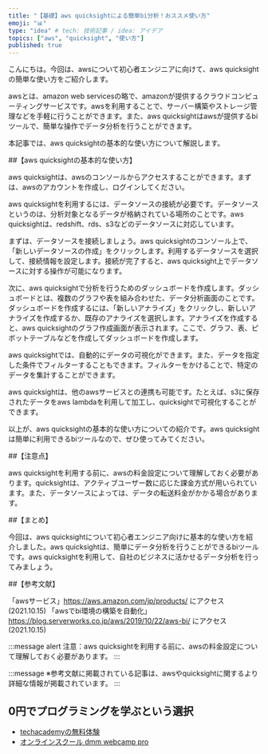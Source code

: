 ```yaml
---
title: "【基礎】aws quicksightによる簡単bi分析！おススメ使い方"
emoji: "📊"
type: "idea" # tech: 技術記事 / idea: アイデア
topics: ["aws", "quicksight", "使い方"]
published: true
---
```


こんにちは。今回は、awsについて初心者エンジニアに向けて、aws quicksightの簡単な使い方をご紹介します。

awsとは、amazon web servicesの略で、amazonが提供するクラウドコンピューティングサービスです。awsを利用することで、サーバー構築やストレージ管理などを手軽に行うことができます。また、aws quicksightはawsが提供するbiツールで、簡単な操作でデータ分析を行うことができます。

本記事では、aws quicksightの基本的な使い方について解説します。

##【aws quicksightの基本的な使い方】

aws quicksightは、awsのコンソールからアクセスすることができます。まずは、awsのアカウントを作成し、ログインしてください。

aws quicksightを利用するには、データソースの接続が必要です。データソースというのは、分析対象となるデータが格納されている場所のことです。aws quicksightは、redshift、rds、s3などのデータソースに対応しています。

まずは、データソースを接続しましょう。aws quicksightのコンソール上で、「新しいデータソースの作成」をクリックします。利用するデータソースを選択して、接続情報を設定します。接続が完了すると、aws quicksight上でデータソースに対する操作が可能になります。

次に、aws quicksightで分析を行うためのダッシュボードを作成します。ダッシュボードとは、複数のグラフや表を組み合わせた、データ分析画面のことです。ダッシュボードを作成するには、「新しいアナライズ」をクリックし、新しいアナライズを作成するか、既存のアナライズを選択します。アナライズを作成すると、aws quicksightのグラフ作成画面が表示されます。ここで、グラフ、表、ピボットテーブルなどを作成してダッシュボードを作成します。

aws quicksightでは、自動的にデータの可視化ができます。また、データを指定した条件でフィルターすることもできます。フィルターをかけることで、特定のデータを集計することができます。

aws quicksightは、他のawsサービスとの連携も可能です。たとえば、s3に保存されたデータをaws lambdaを利用して加工し、quicksightで可視化することができます。

以上が、aws quicksightの基本的な使い方についての紹介です。aws quicksightは簡単に利用できるbiツールなので、ぜひ使ってみてください。

##【注意点】

aws quicksightを利用する前に、awsの料金設定について理解しておく必要があります。quicksightは、アクティブユーザー数に応じた課金方式が用いられています。また、データソースによっては、データの転送料金がかかる場合があります。

##【まとめ】

今回は、aws quicksightについて初心者エンジニア向けに基本的な使い方を紹介しました。aws quicksightは、簡単にデータ分析を行うことができるbiツールです。aws quicksightを利用して、自社のビジネスに活かせるデータ分析を行ってみましょう。

##【参考文献】

「awsサービス」https://aws.amazon.com/jp/products/ にアクセス (2021.10.15)
「awsでbi環境の構築を自動化」https://blog.serverworks.co.jp/aws/2019/10/22/aws-bi/ にアクセス (2021.10.15) 

:::message alert
注意：aws quicksightを利用する前に、awsの料金設定について理解しておく必要があります。
:::

:::message
※参考文献に掲載されている記事は、awsやquicksightに関するより詳細な情報が掲載されています。
:::

## 0円でプログラミングを学ぶという選択
- [techacademyの無料体験](//af.moshimo.com/af/c/click?a_id=2612475&amp;p_id=1555&amp;pc_id=2816&amp;pl_id=22706&amp;url=https%3a%2f%2ftechacademy.jp%2fhtmlcss-trial%3futm_source%3dmoshimo%26utm_medium%3daffiliate%26utm_campaign%3dtextad)
- [オンラインスクール dmm webcamp pro](//af.moshimo.com/af/c/click?a_id=2612482&amp;p_id=1363&amp;pc_id=2297&amp;pl_id=39999&amp;guid=on)

